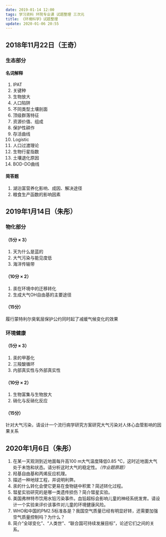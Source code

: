 ```yaml
---
date: 2019-01-14 12:00
tags: 学习资料 环院专业课 试题整理 三次元
title: 《环境科学》试题整理
update: 2020-01-06 20:55
---
```

## 2018年11月22日（王奇）

### 生态部分

#### 名词解释
1. IPAT
2. 关键种
3. 生物放大
4. 人口陷阱
5. 不同类型土壤剖面
6. 顶级群落特征
7. 资源价值、组成
8. 保护性耕作
9. 存活曲线
10. Logistic
11. 人口过渡理论
12. 生物行星指数
13. 土壤退化原因
14. BOD-DO曲线

#### 简答题
1. 湖泊富营养化影响、成因、解决途径
2. 粮食生产函数的影响因素

## 2019年1月14日（朱彤）

### 物化部分
#### （5分 × 3）
1. 天为什么是蓝的
2. 大气污染与能见度低
3. 海洋传输带

#### （10分 × 2）
1. 汞在环境中的迁移转化
2. 生成大气OH自由基的主要途径

#### （15分）
履行蒙特利尔臭氧层保护公约同时起了减缓气候变化的效果

### 环境健康
#### （5分 × 3）
1. 汞的甲基化
2. 三羧酸循环
3. 内部真实性与外部真实性

#### （10分 × 2）
1. 生物富集与生物放大
2. 硝化与反硝化反应

#### （15分）
针对大气污染，请设计一个流行病学研究方案研究大气污染对人体心血管影响的因果关系

## 2020年1月6日（朱彤）
1. 在某一天观测到近地面每升高100&nbsp;m大气温度降低0.85&nbsp;℃，这时近地面大气处于未饱和状态。请分析这时大气的稳定性。*（作业题原题）*
2. 羟基自由基和丙烯反应机理。
3. 描述一种地球工程，并说明利弊。
4. 汞的什么转化会使它更易在食物链中积累？简述转化过程。
5. 彗星实验研究的是哪一类遗传损伤？简介彗星实验。
6. 美国弗林特市饮用水铅污染事件。血铅超标会影响儿童的神经系统发育。请设计一个实验来评价该事件对儿童的环境健康风险。
7. WHO和中国的PM2.5标准各是？我国空气质量已经有明显好转，还需要加强空气质量控制吗？为什么？
8. 简介“全球变化”、“人类世”、“联合国可持续发展目标”，论述它们之间的关系。